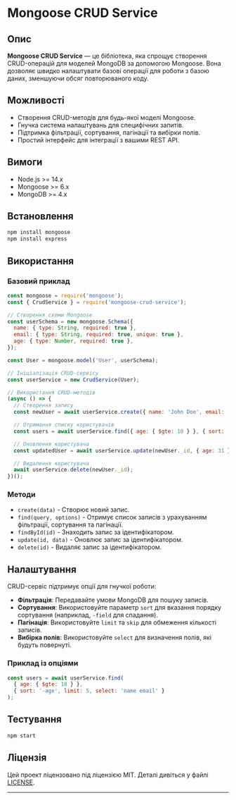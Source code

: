 # Mongoose CRUD Service

## Опис

**Mongoose CRUD Service** — це бібліотека, яка спрощує створення CRUD-операцій для моделей MongoDB за допомогою Mongoose. Вона дозволяє швидко налаштувати базові операції для роботи з базою даних, зменшуючи обсяг повторюваного коду.

## Можливості

- Створення CRUD-методів для будь-якої моделі Mongoose.
- Гнучка система налаштувань для специфічних запитів.
- Підтримка фільтрації, сортування, пагінації та вибірки полів.
- Простий інтерфейс для інтеграції з вашими REST API.

## Вимоги

- Node.js >= 14.x
- Mongoose >= 6.x
- MongoDB >= 4.x

## Встановлення

```bash
npm install mongoose
npm install express
```

## Використання

### Базовий приклад

```javascript
const mongoose = require('mongoose');
const { CrudService } = require('mongoose-crud-service');

// Створення схеми Mongoose
const userSchema = new mongoose.Schema({
  name: { type: String, required: true },
  email: { type: String, required: true, unique: true },
  age: { type: Number, required: true },
});

const User = mongoose.model('User', userSchema);

// Ініціалізація CRUD-сервісу
const userService = new CrudService(User);

// Використання CRUD-методів
(async () => {
  // Створення запису
  const newUser = await userService.create({ name: 'John Doe', email: 'john@example.com', age: 30 });

  // Отримання списку користувачів
  const users = await userService.find({ age: { $gte: 18 } }, { sort: '-age', limit: 10 });

  // Оновлення користувача
  const updatedUser = await userService.update(newUser._id, { age: 31 });

  // Видалення користувача
  await userService.delete(newUser._id);
})();
```

### Методи

- `create(data)` - Створює новий запис.
- `find(query, options)` - Отримує список записів з урахуванням фільтрації, сортування та пагінації.
- `findById(id)` - Знаходить запис за ідентифікатором.
- `update(id, data)` - Оновлює запис за ідентифікатором.
- `delete(id)` - Видаляє запис за ідентифікатором.

## Налаштування

CRUD-сервіс підтримує опції для гнучкої роботи:

- **Фільтрація**: Передавайте умови MongoDB для пошуку записів.
- **Сортування**: Використовуйте параметр `sort` для вказання порядку сортування (наприклад, `-field` для спадання).
- **Пагінація**: Використовуйте `limit` та `skip` для обмеження кількості записів.
- **Вибірка полів**: Використовуйте `select` для визначення полів, які будуть повернуті.

### Приклад із опціями

```javascript
const users = await userService.find(
  { age: { $gte: 18 } },
  { sort: '-age', limit: 5, select: 'name email' }
);
```

## Тестування


```bash
npm start
```

## Ліцензія

Цей проект ліцензовано під ліцензією MIT. Деталі дивіться у файлі [LICENSE](./LICENSE).

---
